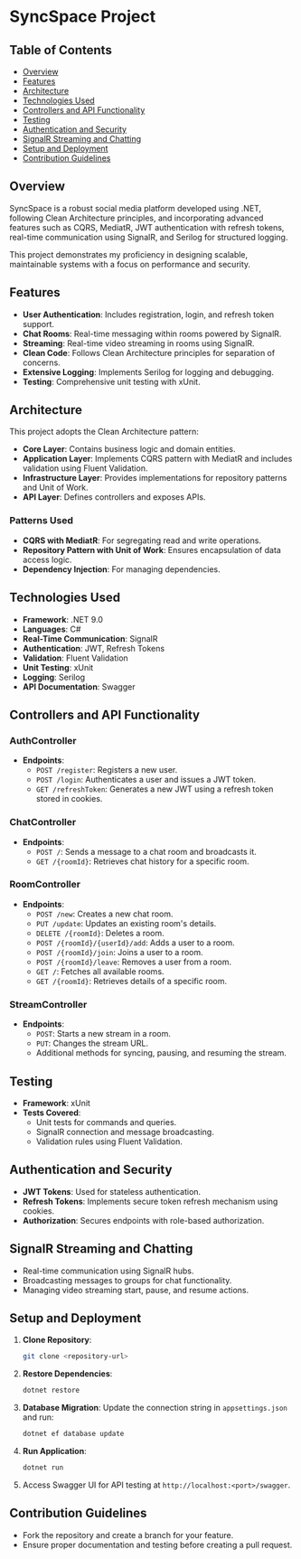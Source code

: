 # SyncSpace Project

## Table of Contents

- [Overview](#overview)
- [Features](#features)
- [Architecture](#architecture)
- [Technologies Used](#technologies-used)
- [Controllers and API Functionality](#controllers-and-api-functionality)
- [Testing](#testing)
- [Authentication and Security](#authentication-and-security)
- [SignalR Streaming and Chatting](#signalr-streaming-and-chatting)
- [Setup and Deployment](#setup-and-deployment)
- [Contribution Guidelines](#contribution-guidelines)

## Overview

SyncSpace is a robust social media platform developed using .NET, following Clean Architecture principles, and incorporating advanced features such as CQRS, MediatR, JWT authentication with refresh tokens, real-time communication using SignalR, and Serilog for structured logging.

This project demonstrates my proficiency in designing scalable, maintainable systems with a focus on performance and security.

## Features

- **User Authentication**: Includes registration, login, and refresh token support.
- **Chat Rooms**: Real-time messaging within rooms powered by SignalR.
- **Streaming**: Real-time video streaming in rooms using SignalR.
- **Clean Code**: Follows Clean Architecture principles for separation of concerns.
- **Extensive Logging**: Implements Serilog for logging and debugging.
- **Testing**: Comprehensive unit testing with xUnit.

## Architecture

This project adopts the Clean Architecture pattern:

- **Core Layer**: Contains business logic and domain entities.
- **Application Layer**: Implements CQRS pattern with MediatR and includes validation using Fluent Validation.
- **Infrastructure Layer**: Provides implementations for repository patterns and Unit of Work.
- **API Layer**: Defines controllers and exposes APIs.

### Patterns Used

- **CQRS with MediatR**: For segregating read and write operations.
- **Repository Pattern with Unit of Work**: Ensures encapsulation of data access logic.
- **Dependency Injection**: For managing dependencies.

## Technologies Used

- **Framework**: .NET 9.0
- **Languages**: C#
- **Real-Time Communication**: SignalR
- **Authentication**: JWT, Refresh Tokens
- **Validation**: Fluent Validation
- **Unit Testing**: xUnit
- **Logging**: Serilog
- **API Documentation**: Swagger

## Controllers and API Functionality

### AuthController

- **Endpoints**:
  - `POST /register`: Registers a new user.
  - `POST /login`: Authenticates a user and issues a JWT token.
  - `GET /refreshToken`: Generates a new JWT using a refresh token stored in cookies.

### ChatController

- **Endpoints**:
  - `POST /`: Sends a message to a chat room and broadcasts it.
  - `GET /{roomId}`: Retrieves chat history for a specific room.

### RoomController

- **Endpoints**:
  - `POST /new`: Creates a new chat room.
  - `PUT /update`: Updates an existing room's details.
  - `DELETE /{roomId}`: Deletes a room.
  - `POST /{roomId}/{userId}/add`: Adds a user to a room.
  - `POST /{roomId}/join`: Joins a user to a room.
  - `POST /{roomId}/leave`: Removes a user from a room.
  - `GET /`: Fetches all available rooms.
  - `GET /{roomId}`: Retrieves details of a specific room.

### StreamController

- **Endpoints**:
  - `POST`: Starts a new stream in a room.
  - `PUT`: Changes the stream URL.
  - Additional methods for syncing, pausing, and resuming the stream.

## Testing

- **Framework**: xUnit
- **Tests Covered**:
  - Unit tests for commands and queries.
  - SignalR connection and message broadcasting.
  - Validation rules using Fluent Validation.

## Authentication and Security

- **JWT Tokens**: Used for stateless authentication.
- **Refresh Tokens**: Implements secure token refresh mechanism using cookies.
- **Authorization**: Secures endpoints with role-based authorization.

## SignalR Streaming and Chatting

- Real-time communication using SignalR hubs.
- Broadcasting messages to groups for chat functionality.
- Managing video streaming start, pause, and resume actions.

## Setup and Deployment

1. **Clone Repository**:
   ```bash
   git clone <repository-url>
   ```
2. **Restore Dependencies**:
   ```bash
   dotnet restore
   ```
3. **Database Migration**:
   Update the connection string in `appsettings.json` and run:
   ```bash
   dotnet ef database update
   ```
4. **Run Application**:
   ```bash
   dotnet run
   ```
5. Access Swagger UI for API testing at `http://localhost:<port>/swagger`.

## Contribution Guidelines

- Fork the repository and create a branch for your feature.
- Ensure proper documentation and testing before creating a pull request.
